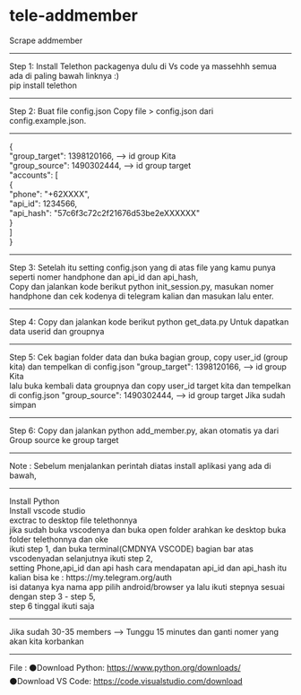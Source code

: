 # tele-addmember
Scrape addmember 
<hr>
Step 1: Install Telethon packagenya dulu di Vs code ya massehhh semua ada di paling bawah linknya :) <br/>
pip install telethon
<hr>
Step 2: Buat file config.json Copy file > config.json dari config.example.json.<br/>
<hr>
{<br/>
	"group_target": 1398120166, --> id group Kita<br/>
	"group_source": 1490302444, --> id group target<br/>
 	"accounts": [<br/>
		{<br/>
			"phone": "+62XXXX", <br/>
			"api_id": 1234566,<br/>
			"api_hash": "57c6f3c72c2f21676d53be2eXXXXXX"<br/>
		}<br/>
	]<br/>
}<br/>
<hr>
Step 3: Setelah itu setting  config.json yang di atas file yang kamu punya seperti nomer handphone dan api_id dan api_hash,<br/>
Copy dan jalankan kode berikut python init_session.py, masukan nomer handphone dan cek kodenya di telegram kalian dan masukan lalu enter.
<hr>
Step 4: Copy dan jalankan kode berikut python get_data.py Untuk dapatkan data userid dan groupnya
<hr>
Step 5: Cek bagian folder data dan buka bagian group, copy user_id (group kita) dan tempelkan di config.json  "group_target": 1398120166, --> id group Kita<br/>
lalu buka kembali data groupnya dan copy user_id target kita dan tempelkan di config.json "group_source": 1490302444, --> id group target Jika sudah simpan <br/>
<hr>
Step 6: Copy dan jalankan python add_member.py, akan otomatis ya dari Group source ke group target
<hr>
Note : Sebelum menjalankan perintah diatas install aplikasi yang ada di bawah,
<hr>
Install Python<br/>
Install vscode studio<br/>
exctrac to desktop file telethonnya<br/>
jika sudah buka vscodenya dan buka open folder arahkan ke desktop buka folder telethonnya dan oke<br/>
ikuti step 1, dan buka terminal(CMDNYA VSCODE) bagian bar atas vscodenyadan selanjutnya ikuti step 2,<br/>
setting Phone,api_id dan api hash cara mendapatan api_id dan api_hash itu kalian bisa ke : https://my.telegram.org/auth<br/>
isi datanya kya nama app pilih android/browser ya lalu ikuti stepnya sesuai dengan step 3 - step 5,<br/>
step 6 tinggal ikuti saja
<hr>
Jika sudah 30-35 members --> Tunggu 15 minutes dan ganti nomer yang akan kita korbankan 
<hr>

File :
⚫Download Python: https://www.python.org/downloads/<br/>
⚫Download VS Code: https://code.visualstudio.com/download


